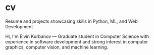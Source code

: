 # cv
Resume and projects showcasing skills in Python, ML, and Web Development

Hi, I'm Elvin Kurbanov — Graduate student in Computer Science with experience in software development and strong interest in computer graphics, computer vision, and machine learning.